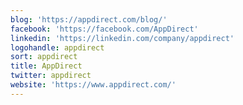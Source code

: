 ```yaml
---
blog: 'https://appdirect.com/blog/'
facebook: 'https://facebook.com/AppDirect'
linkedin: 'https://linkedin.com/company/appdirect'
logohandle: appdirect
sort: appdirect
title: AppDirect
twitter: appdirect
website: 'https://www.appdirect.com/'
---
```


